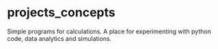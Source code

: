 # projects_concepts
Simple programs for calculations.
A place for experimenting with python code, data analytics and simulations.
